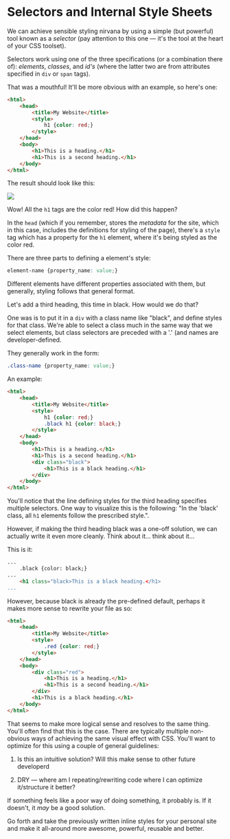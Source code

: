 # Selectors and Internal Style Sheets

We can achieve sensible styling nirvana by using a simple (but powerful) tool known as a *selector* (pay attention to this one — it's the tool at the heart of your CSS toolset).

Selectors work using one of the three specifications (or a combination there of): *elements*, *classes*, and *id's* (where the latter two are from attributes specified in `div` or `span` tags).

That was a mouthful! It'll be more obvious with an example, so here's one:

```html
<html>
    <head>
        <title>My Website</title>
        <style>
            h1 {color: red;}
        </style>
    </head>
    <body>
        <h1>This is a heading.</h1>
        <h1>This is a second heading.</h1>
    </body>
</html>
```

The result should look like this:

![](https://www.dropbox.com/s/4t124xlce5rmbon/Screenshot%202014-09-18%2000.46.33.png?dl=1)

Wow! All the `h1` tags are the color red! How did this happen?

In the `head` (which if you remember, stores the *metadata* for the site, which in this case, includes the definitions for styling of the page), there's a `style` tag which has a property for the `h1` element, where it's being styled as the color red.

There are three parts to defining a element's style:

```css
element-name {property_name: value;}
```

Different elements have different properties associated with them, but generally, styling follows that general format.

Let's add a third heading, this time in black. How would we do that?

One was is to put it in a `div` with a class name like "black", and define styles for that class. We're able to select a class much in the same way that we select elements, but class selectors are preceded with a '.' (and names are developer-defined.

They generally work in the form:

```css
.class-name {property_name: value;}
```

An example:

```html
<html>
    <head>
        <title>My Website</title>
        <style>
            h1 {color: red;}
            .black h1 {color: black;}
        </style>
    </head>
    <body>
        <h1>This is a heading.</h1>
        <h1>This is a second heading.</h1>
        <div class="black">
            <h1>This is a black heading.</h1>
        </div>
    </body>
</html>
```

You'll notice that the line defining styles for the third heading specifies multiple selectors. One way to visualize this is the following: "In the 'black' class, all `h1` elements follow the prescribed style.".

However, if making the third heading black was a one-off solution, we can actually write it even more cleanly. Think about it... think about it...

This is it:

```html
...
    .black {color: black;}
...
    <h1 class="black>This is a black heading.</h1>
...
```

However, because black is already the pre-defined default, perhaps it makes more sense to rewrite your file as so:

```html
<html>
    <head>
        <title>My Website</title>
        <style>
            .red {color: red;}
        </style>
    </head>
    <body>
        <div class="red">
            <h1>This is a heading.</h1>
            <h1>This is a second heading.</h1>
        </div>
        <h1>This is a black heading.</h1>
    </body>
</html>
```

That seems to make more logical sense and resolves to the same thing. You'll often find that this is the case. There are typically multiple non-obvious ways of achieving the same visual effect with CSS. You'll want to optimize for this using a couple of general guidelines:

1. Is this an intuitive solution? Will this make sense to other future developerd

2. DRY — where am I repeating/rewriting code where I can optimize it/structure it better?

If something feels like a poor way of doing something, it probably is. If it doesn't, it *may* be a good solution.

Go forth and take the previously written inline styles for your personal site and make it all-around more awesome, powerful, reusable and better.
